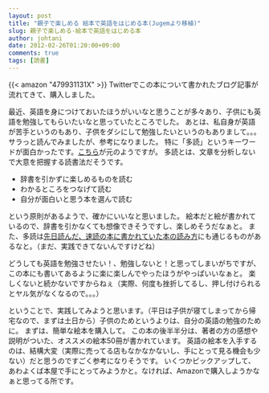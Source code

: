 ```yaml
---
layout: post
title: "親子で楽しめる 絵本で英語をはじめる本(Jugemより移植)"
slug: 親子で楽しめる-絵本で英語をはじめる本
author: johtani
date: 2012-02-26T01:20:00+09:00
comments: true
tags: [読書]
---
```

{{< amazon "479931131X" >}}
Twitterでこの本について書かれたブログ記事が流れてきて、購入しました。

最近、英語を身につけておいたほうがいいなと思うことが多々あり、子供にも英語を勉強してもらいたいなと思っていたところでした。
あとは、私自身が英語が苦手というのもあり、子供をダシにして勉強したいというのもありまして。。。
サラっと読んでみましたが、参考になりました。
特に「多読」というキーワードが面白かったです。[こちら](http://www.seg.co.jp/sss/)が元のようですが。
多読とは、文章を分析しないで大意を把握する読書法だそうです。

* 辞書を引かずに楽しめるものを読む
* わかるところをつなげて読む
* 自分が面白いと思う本を選んで読む


という原則があるようで、確かにいいなと思いました。
絵本だと絵が書かれているので、辞書を引かなくても想像できそうですし、楽しめそうだなぁと。
また、多読は[先日読んだ、速読の本に書かれていた本の読み方](http://johtani.jugem.jp/?eid=46)にも通じるものがあるなと。（まだ、実践できてないんですけどね）

どうしても英語を勉強させたい！、勉強しないと！と思ってしまいがちですが、この本にも書いてあるように楽に楽しんでやったほうがやっぱいいなぁと。
楽しくないと続かないですからねぇ（実際、何度も挫折してるし、押し付けられるとヤル気がなくなるので。。。）

ということで、実践してみようと思います。（平日は子供が寝てしまってから帰宅なので、まずは土日から）子供のためというよりは、自分の英語の勉強のために。
まずは、簡単な絵本を購入して。
この本の後半半分は、著者の方の感想や説明がついた、オススメの絵本50冊が書かれています。
英語の絵本を入手するのは、結構大変（実際に売ってる店もなかなかないし、手にとって見る機会も少ない）だと思うのですごく参考になりそうです。
いくつかピックアップして、あわよくば本屋で手にとってみようかと。なければ、Amazonで購入しようかなぁと思ってる所です。
